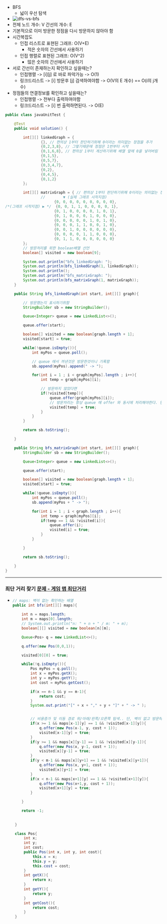 * BFS
  * 넓이 우선 탐색
* ![dfs-vs-bfs](https://user-images.githubusercontent.com/51182964/149276731-7b3c1902-9397-4dae-b7ec-c8107737f94a.gif)
* 전체 노드 개수: V 간선의 개수: E
* 기본적으로 이미 방문한 정점을 다시 방문하지 않아야 함
* 시간복잡도
  * 인접 리스트로 표현된 그래프: O(V+E)
    * 적은 숫자의 간선에서 사용하기
  * 인접 행렬로 표현된 그래프: O(V^2)
    * 많은 숫자의 간선에서 사용하기
* 서로 간선이 존재하는지 확인하고 싶을때는?
  * 인접행렬 -> [i][j] 로 바로 파악가능 -> O(1)
  * 링크드리스트 -> [i] 방문후 [j] 검색하여야함 -> O(V의 E 개수) == O(i의 j개수)
* 정점들의 연결정보를 확인하고 싶을때는?
  * 인접행렬 -> 전부다 출력하여야함
  * 링크드리스트 -> [i] 번 출력하면된다. -> O(E)


```java
public class javaUnitTest {

    @Test
    public void solution() {

        int[][] linkedGraph = {
                {}, // 편의상 1부터 판단하기위해 0이라는 의미없는 정점을 추가
                {0,2,3,8}, // 그렇기때문에 정점은 1번부터 시작
                {0,1,6,8}, // 편의상 1부터 계산하기위해 배열 앞에 0을 넣어버림
                {0,1,5},
                {0,5,7},
                {0,3,4,7},
                {0,2},
                {0,4,5},
                {0,1,2}
        };

        int[][] matrixGraph = { // 편의상 1부터 판단하기위해 0이라는 의미없는 정점을 추가
                //        ▼ (실제 그래프 시작지점)
                      {0, 0, 0, 0, 0, 0, 0, 0, 0},
/*(그래프 시작지점) ▶ */  {0, 0, 1, 1, 0, 0, 0, 0, 1},
                      {0, 1, 0, 0, 0, 0, 1, 0, 1},
                      {0, 1, 0, 0, 0, 1, 0, 0, 0},
                      {0, 0, 0, 0, 0, 1, 0, 1, 0},
                      {0, 0, 0, 1, 1, 0, 0, 1, 0},
                      {0, 0, 1, 0, 0, 0, 0, 0, 0},
                      {0, 0, 0, 0, 1, 1, 0, 0, 0},
                      {0, 1, 1, 0, 0, 0, 0, 0, 0}
        };
        // 방문처리를 위한 boolean배열 선언
        boolean[] visited = new boolean[9];

        System.out.println("bfs_linkedGraph: ");
        System.out.println(bfs_linkedGraph(1, linkedGraph));
        System.out.println();
        System.out.println("bfs_matrixGraph: ");
        System.out.println(bfs_matrixGraph(1, matrixGraph));
    }

    public String bfs_linkedGraph(int start, int[][] graph){

        // 방문했는지 표시하기위함
        StringBuilder sb = new StringBuilder();

        Queue<Integer> queue = new LinkedList<>();

        queue.offer(start);

        boolean[] visited = new boolean[graph.length + 1];
        visited[start] = true;

        while(!queue.isEmpty()){
            int myPos = queue.poll();

            // queue 에서 꺼낸것은 방문한것이니 기록함
            sb.append(myPos).append(" -> ");

            for(int i = 1 ; i < graph[myPos].length ; i++){
                int temp = graph[myPos][i];

                // 방문하지 않았다면
                if(!visited[temp]){
                    queue.offer(graph[myPos][i]);
                    // 방문처리는 항상 queue 에 offer 와 동시에 처리해야한다. 만약에 꺼낼때 처리한다면 다른 결과가 나올수있기 때문이다.(queue 에 특성상 나중에 꺼내지는것은 나중에 방문처리 되어버리기 때문에 이는 잘못된것임)
                    visited[temp] = true;
                }
            }
        }

        return sb.toString();

    }

    public String bfs_matrixGraph(int start, int[][] graph){
        StringBuilder sb = new StringBuilder();

        Queue<Integer> queue = new LinkedList<>();

        queue.offer(start);

        boolean[] visited = new boolean[graph.length + 1];
        visited[start] = true;

        while(!queue.isEmpty()){
            int myPos = queue.poll();
            sb.append(myPos + " -> ");

            for(int i = 1 ; i < graph.length ; i++){
                int temp = graph[myPos][i];
                if(temp == 1 && !visited[i]){
                    queue.offer(i);
                    visited[i] = true;
                }
            }

        }

        return sb.toString();

    }
}
```

---
### 최단 거리 찾기 [ 문제 - 게임 맵 최단거리 ](https://programmers.co.kr/learn/courses/30/lessons/1844)
* ```java
  // maps: 벽이 없는 확인하는 배열
  public int bfs(int[][] maps){
        
      int n = maps.length;
      int m = maps[0].length;
      // System.out.println("n: " + n + " / m: " + m);
      boolean[][] visited = new boolean[n][m];

      Queue<Pos> q = new LinkedList<>();

      q.offer(new Pos(0,0,1));

      visited[0][0] = true;

      while(!q.isEmpty()){
          Pos myPos = q.poll();
          int x = myPos.getX();
          int y = myPos.getY();
          int cost = myPos.getCost();

          if(x == n-1 && y == m-1){
              return cost;
          }
          System.out.print("[" + x + "," + y + "]" + " -> " );


          // 비용증가 및 이동 경로 위/아래/왼쪽/오른쪽 탐색.. 단, 벽이 없고 방문하지 않는지역일경우만 탐색
          if(x >= 1 && maps[x-1][y] == 1 && !visited[x-1][y]){
              q.offer(new Pos(x-1, y, cost + 1));
              visited[x-1][y] = true;
          }
          if(y >= 1 && maps[x][y-1] == 1 && !visited[x][y-1]){
              q.offer(new Pos(x, y-1, cost + 1));
              visited[x][y-1] = true;
          }
          if(y < m-1 && maps[x][y+1] == 1 && !visited[x][y+1]){
              q.offer(new Pos(x, y+1, cost + 1));
              visited[x][y+1] = true;
          }
          if(x < n-1 && maps[x+1][y] == 1 && !visited[x+1][y]){
              q.offer(new Pos(x+1,y, cost + 1));
              visited[x+1][y] = true;
          }

      }

      return -1;
        
        
   }

   class Pos{
       int x;
       int y;
       int cost;
       public Pos(int x, int y, int cost){
           this.x = x;
           this.y = y;
           this.cost = cost;
       }
       int getX(){
           return x;
       }
       int getY(){
           return y;
       }
       int getCost(){
           return cost;
       }
   }
